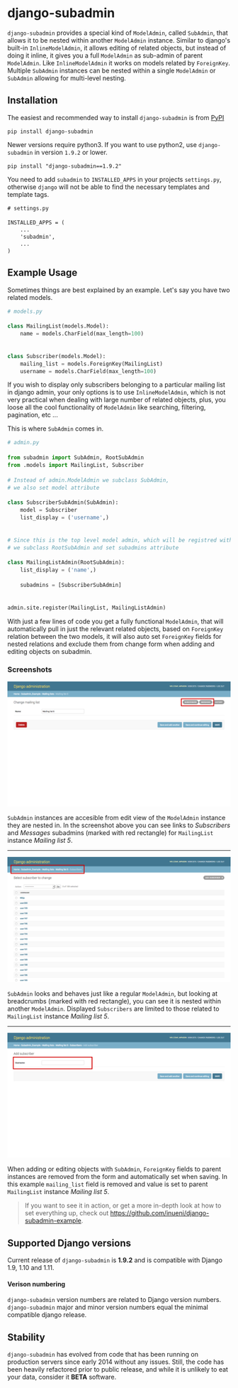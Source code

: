 # django-subadmin

`django-subadmin` provides a special kind of `ModelAdmin`, called `SubAdmin`, that allows it to be nested within another `ModelAdmin` instance. Similar to django's built-in `InlineModelAdmin`, it allows editing of related objects, but instead of doing it inline, it gives you a full `ModelAdmin` as sub-admin of parent `ModelAdmin`. Like `InlineModelAdmin` it works on models related by `ForeignKey`. Multiple `SubAdmin` instances can be nested within a single `ModelAdmin` or `SubAdmin` allowing for multi-level nesting.

## Installation

The easiest and recommended way to install `django-subadmin` is from [PyPI](https://pypi.python.org/pypi/django-subadmin)

```
pip install django-subadmin
```

Newer versions require python3. If you want to use python2, use `django-subadmin` in version `1.9.2` or lower.

```
pip install "django-subadmin==1.9.2"
```

You need to add `subadmin` to `INSTALLED_APPS` in your projects `settings.py`, otherwise `django` will not be able to find the necessary templates and template tags.

```
# settings.py

INSTALLED_APPS = (
    ...
    'subadmin',
    ...
)
```

## Example Usage

Sometimes things are best explained by an example. Let's say you have two related models.

```python
# models.py

class MailingList(models.Model):
    name = models.CharField(max_length=100)


class Subscriber(models.Model):
    mailing_list = models.ForeignKey(MailingList)
    username = models.CharField(max_length=100)
```

If you wish to display only subscribers belonging to a particular mailing list in django admin, your only options is to use `InlineModelAdmin`, which is not very practical when dealing with large number of related objects, plus, you loose all the cool functionality of `ModelAdmin` like searching, filtering, pagination, etc ...

This is where `SubAdmin` comes in.

```python
# admin.py

from subadmin import SubAdmin, RootSubAdmin
from .models import MailingList, Subscriber

# Instead of admin.ModelAdmin we subclass SubAdmin,
# we also set model attribute

class SubscriberSubAdmin(SubAdmin): 
    model = Subscriber
    list_display = ('username',)


# Since this is the top level model admin, which will be registred with admin.site,
# we subclass RootSubAdmin and set subadmins attribute

class MailingListAdmin(RootSubAdmin):
    list_display = ('name',)

    subadmins = [SubscriberSubAdmin]
    

admin.site.register(MailingList, MailingListAdmin)
```

With just a few lines of code you get a fully functional `ModelAdmin`, that will automatically pull in just the relevant related objects, based on `ForeignKey` relation between the two models, it will also auto set `ForeignKey` fields for nested relations and exclude them from change form when adding and editing objects on subadmin.

### Screenshots

![alt text](https://github.com/inueni/django-subadmin-example/raw/master/screenshots/subadmin_screenshot_1.png?raw=true)

 `SubAdmin` instances are accesible from edit view of the `ModelAdmin` instance they are nested in. In the screenshot above you can see links to _Subscribers_ and _Messages_ subadmins (marked with red rectangle) for `MailingList` instance _Mailing list 5_.

---

![alt text](https://github.com/inueni/django-subadmin-example/raw/master/screenshots/subadmin_screenshot_2.png?raw=true)

 `SubAdmin` looks and behaves just like a regular `ModelAdmin`, but looking at breadcrumbs (marked with red rectangle), you can see it is nested within another `ModelAdmin`. Displayed `Subscribers` are limited to those related to `MailingList` instance _Mailing list 5_.

---

 ![alt text](https://github.com/inueni/django-subadmin-example/raw/master/screenshots/subadmin_screenshot_3.png?raw=true)

When adding or editing objects with `SubAdmin`, `ForeignKey` fields to parent instances are removed from the form and automatically set when saving. In this example `mailing_list` field is removed and value is set to parent `MailingList` instance _Mailing list 5_.

> If you want to see it in action, or get a more in-depth look at how to set everything up, check out <https://github.com/inueni/django-subadmin-example>.


## Supported Django versions

Current release of `django-subadmin` is **1.9.2** and is compatible with Django 1.9, 1.10 and 1.11.

#### Verison numbering

`django-subadmin` version numbers are related to Django version numbers. `django-subadmin` major and minor version numbers equal the minimal compatible django release.


## Stability

`django-subadmin` has evolved from code that has been running on production servers since early 2014 without any issues. Still, the code has been heavily refactored prior to public release, and while it is unlikely to eat your data, consider it **BETA** software.
